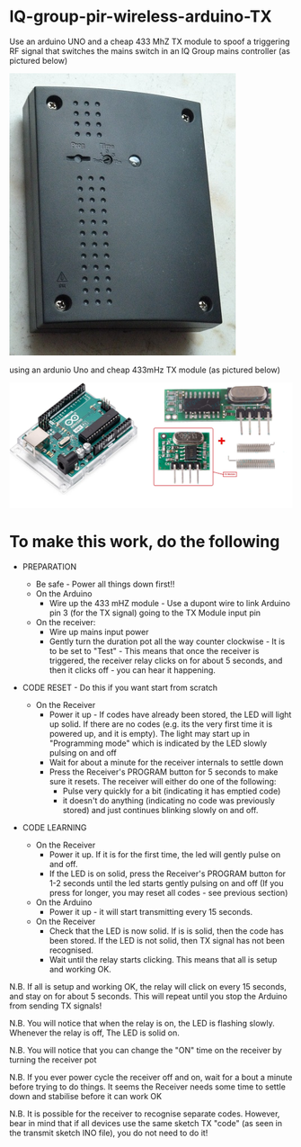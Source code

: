 # IQ-group-pir-wireless-arduino-TX
Use an arduino UNO and a cheap 433 MhZ TX module to spoof a triggering RF signal that switches the mains switch in an IQ Group mains controller (as pictured below)

<img src="images/P1140936.jpg" alt="IQ Group 240V Mains controller"/>

using an ardunio Uno and cheap 433mHz TX module (as pictured below) 

<img src="images/ard.jpg" alt="Ard_tx"/>



# To make this work, do the following 
 - PREPARATION
   - Be safe - Power all things down first!!
   - On the Arduino
     - Wire up the 433 mHZ module - Use a dupont wire to link Arduino pin 3 (for the TX signal) going to the TX Module input pin  
   - On the receiver:
     - Wire up mains input power
     - Gently turn the duration pot all the way counter clockwise - It is to be set to "Test" - This means that once the receiver is triggered, the receiver relay clicks on for about 5 seconds, and then it clicks off - you can hear it happening.  

 - CODE RESET - Do this if you want start from scratch
   - On the Receiver 
     - Power it up - If codes have already been stored, the LED will light up solid. If there are no codes (e.g. its the very first time it is powered up, and it is empty). The light may start up in "Programming mode" which is indicated by the LED slowly pulsing on and off
     - Wait for about a minute for the receiver internals to settle down
     - Press the Receiver's PROGRAM button for 5 seconds to make sure it resets. The receiver will either do one of the following:
       - Pulse very quickly for a bit (indicating it has emptied code)
       - it doesn't do anything (indicating no code was previously stored) and just continues blinking slowly on and off. 
                
 - CODE LEARNING
   - On the Receiver 
     - Power it up. If it is for the first time, the led will gently pulse on and off.
     - If the LED is on solid, press the Receiver's PROGRAM button for 1-2 seconds until the led starts gently pulsing on and off (If you press for longer, you may reset all codes - see previous section)
   - On the Arduino
     - Power it up - it will start transmitting every 15 seconds. 
   - On the Receiver
     - Check that the LED is now solid. If is is solid, then the code has been stored. If the LED is not solid, then TX signal has not been recognised.
     - Wait until the relay starts clicking. This means that all is setup and working OK. 

N.B. If all is setup and working OK, the relay will click on every 15 seconds, and stay on for about 5 seconds. This will repeat until you stop the Arduino from sending TX signals!

N.B. You will notice that when the relay is on, the LED is flashing slowly. Whenever the relay is off, The LED is solid on.

N.B. You will notice that you can change the "ON" time on the receiver by turning the receiver pot 

N.B. If you ever power cycle the receiver off and on, wait for a bout a minute before trying to do things. It seems the Receiver needs some time to settle down and stabilise before it can work OK 

N.B. It is possible for the receiver to recognise separate codes. However, bear in mind that if all devices use the same sketch TX "code" (as seen in the transmit sketch INO file), you do not need to do it!
